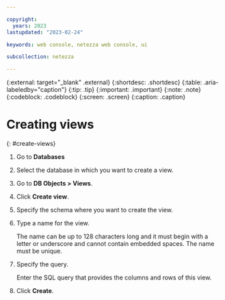 ```yaml
---

copyright:
  years: 2023
lastupdated: "2023-02-24"

keywords: web console, netezza web console, ui

subcollection: netezza

---
```


{:external: target="_blank" .external}
{:shortdesc: .shortdesc}
{:table: .aria-labeledby="caption"}
{:tip: .tip}
{:important: .important}
{:note: .note}
{:codeblock: .codeblock}
{:screen: .screen}
{:caption: .caption}

# Creating views
{: #create-views}

1. Go to **Databases**
1. Select the database in which you want to create a view.
1. Go to **DB Objects > Views**.
1. Click **Create view**.
1. Specify the schema where you want to create the view.
1. Type a name for the view.

   The name can be up to 128 characters long and it must begin with a letter or underscore and cannot contain embedded spaces. The name must be unique.

1. Specify the query.

   Enter the SQL query that provides the columns and rows of this view.

1. Click **Create**.
